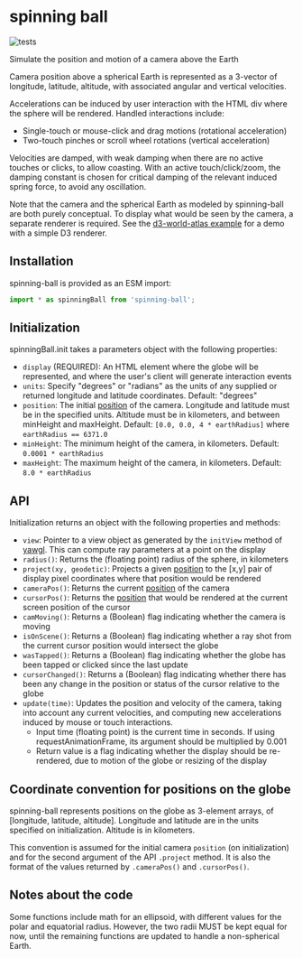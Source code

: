 # spinning ball

![tests](https://github.com/GlobeletJS/spinning-ball/actions/workflows/node.js.yml/badge.svg)

Simulate the position and motion of a camera above the Earth

Camera position above a spherical Earth is represented as a 3-vector of
longitude, latitude, altitude, with associated angular and vertical
velocities. 

Accelerations can be induced by user interaction with the HTML div where
the sphere will be rendered. Handled interactions include:
- Single-touch or mouse-click and drag motions (rotational acceleration)
- Two-touch pinches or scroll wheel rotations (vertical acceleration)

Velocities are damped, with weak damping when there are no active touches
or clicks, to allow coasting. With an active touch/click/zoom, the damping
constant is chosen for critical damping of the relevant induced spring force,
to avoid any oscillation.

Note that the camera and the spherical Earth as modeled by spinning-ball are
both purely conceptual. To display what would be seen by the camera, a separate
renderer is required. See the [d3-world-atlas example][] for a demo with a 
simple D3 renderer.

[d3-world-atlas example]: https://globeletjs.github.io/spinning-ball/examples/d3-world-atlas/index.html

## Installation
spinning-ball is provided as an ESM import:
```javascript
import * as spinningBall from 'spinning-ball';
```

## Initialization
spinningBall.init takes a parameters object with the following properties:
- `display` (REQUIRED): An HTML element where the globe will be represented,
  and where the user's client will generate interaction events
- `units`: Specify "degrees" or "radians" as the units of any supplied or
  returned longitude and latitude coordinates. Default: "degrees"
- `position`: The initial [position][] of the camera. Longitude and latitude
  must be in the specified units. Altitude must be in kilometers, and between
  minHeight and maxHeight.
  Default: `[0.0, 0.0, 4 * earthRadius]` where `earthRadius == 6371.0`
- `minHeight`: The minimum height of the camera, in kilometers.
  Default: `0.0001 * earthRadius`
- `maxHeight`: The maximum height of the camera, in kilometers.
  Default: `8.0 * earthRadius`

## API
Initialization returns an object with the following properties and methods:
- `view`: Pointer to a view object as generated by the `initView` method of
  [yawgl][]. This can compute ray parameters at a point on the display
- `radius()`: Returns the (floating point) radius of the sphere, in kilometers
- `project(xy, geodetic)`: Projects a given [position][] to the [x,y] pair of
  display pixel coordinates where that position would be rendered
- `cameraPos()`: Returns the current [position][] of the camera
- `cursorPos()`: Returns the [position][] that would be rendered at the current
  screen position of the cursor
- `camMoving()`: Returns a (Boolean) flag indicating whether the camera is
  moving
- `isOnScene()`: Returns a (Boolean) flag indicating whether a ray shot from
  the current cursor position would intersect the globe
- `wasTapped()`: Returns a (Boolean) flag indicating whether the globe has been
  tapped or clicked since the last update
- `cursorChanged()`: Returns a (Boolean) flag indicating whether there has been
  any change in the position or status of the cursor relative to the globe
- `update(time)`: Updates the position and velocity of the camera, taking into
  account any current velocities, and computing new accelerations induced by
  mouse or touch interactions.
  - Input time (floating point) is the current time in seconds. If using
    requestAnimationFrame, its argument should be multiplied by 0.001
  - Return value is a flag indicating whether the display should be
    re-rendered, due to motion of the globe or resizing of the display

[yawgl]: https://github.com/GlobeletJS/yawgl
[position]: #coordinate-convention-for-positions-on-the-globe

## Coordinate convention for positions on the globe
spinning-ball represents positions on the globe as 3-element arrays, of
[longitude, latitude, altitude]. Longitude and latitude are in the units
specified on initialization. Altitude is in kilometers.

This convention is assumed for the initial camera `position` (on initialization)
and for the second argument of the API `.project` method. It is also the format
of the values returned by `.cameraPos()` and `.cursorPos()`.

## Notes about the code
Some functions include math for an ellipsoid, with different values for the
polar and equatorial radius. However, the two radii MUST be kept equal for now,
until the remaining functions are updated to handle a non-spherical Earth.
